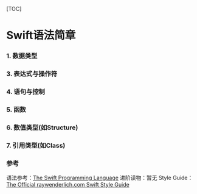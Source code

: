 [TOC]

# Swift语法简章

### 1. 数据类型

### 3. 表达式与操作符

### 4. 语句与控制

### 5. 函数

### 6. 数值类型(如Structure)

### 7. 引用类型(如Class)

### 参考
语法参考：[The Swift Programming Language](https://developer.apple.com/library/ios/documentation/Swift/Conceptual/Swift_Programming_Language)
进阶读物：暂无
Style Guide：[The Official raywenderlich.com Swift Style Guide](https://github.com/raywenderlich/swift-style-guide)
